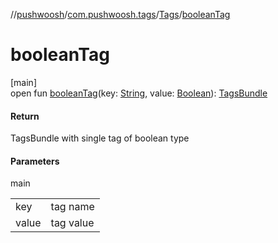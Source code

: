 //[pushwoosh](../../../index.md)/[com.pushwoosh.tags](../index.md)/[Tags](index.md)/[booleanTag](boolean-tag.md)

# booleanTag

[main]\
open fun [booleanTag](boolean-tag.md)(key: [String](https://developer.android.com/reference/kotlin/java/lang/String.html), value: [Boolean](https://kotlinlang.org/api/latest/jvm/stdlib/kotlin-stdlib/kotlin/-boolean/index.html)): [TagsBundle](../-tags-bundle/index.md)

#### Return

TagsBundle with single tag of boolean type

#### Parameters

main

| | |
|---|---|
| key | tag name |
| value | tag value |
